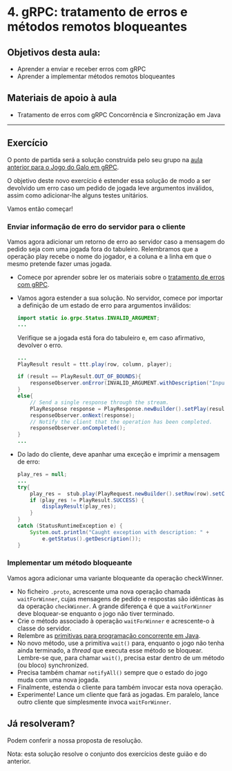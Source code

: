 # 4.  gRPC: tratamento de erros e métodos remotos bloqueantes


## Objetivos desta aula:

- Aprender a enviar e receber erros com gRPC
- Aprender a implementar métodos remotos bloqueantes

## Materiais de apoio à aula

- Tratamento de erros com gRPC Concorrência e Sincronização em Java

***


## Exercício

O ponto de partida será a solução construída pelo seu grupo na [aula anterior para o Jogo do Galo em gRPC](./03-grpc.md).

O objetivo deste novo exercício é estender essa solução de modo a ser devolvido um erro caso um pedido de jogada leve argumentos inválidos, assim como adicionar-lhe alguns testes unitários.

Vamos então começar!

### Enviar informação de erro do servidor para o cliente

Vamos agora adicionar um retorno de erro ao servidor caso a mensagem do pedido seja com uma jogada fora do tabuleiro. Relembramos que a operação play recebe o nome do jogador, e a coluna e a linha em que o mesmo pretende fazer umas jogada.

- Comece por aprender sobre ler os materiais sobre o [tratamento de erros com gRPC](https://grpc.github.io/grpc/core/md_doc_statuscodes.html).

- Vamos agora estender a sua solução. No servidor, comece por importar a definição de um estado de erro para argumentos inválidos:

    ```java
    import static io.grpc.Status.INVALID_ARGUMENT;
    ...
    ```

    Verifique se a jogada está fora do tabuleiro e, em caso afirmativo, devolver o erro.

    ```java
    ...
    PlayResult result = ttt.play(row, column, player);

    if (result == PlayResult.OUT_OF_BOUNDS){
        responseObserver.onError(INVALID_ARGUMENT.withDescription("Input has to be a valid position").asRuntimeException());
    }
    else{
        // Send a single response through the stream.
        PlayResponse response = PlayResponse.newBuilder().setPlay(result).build();
        responseObserver.onNext(response);
        // Notify the client that the operation has been completed.
        responseObserver.onCompleted();
    } 
    ...
    ```

- Do lado do cliente, deve apanhar uma exceção e imprimir a mensagem de erro:

    ```java
    play_res = null;
    ...
    try{
        play_res =  stub.play(PlayRequest.newBuilder().setRow(row).setColumn(column).setPlayer(player).build()).getPlay();
        if (play_res != PlayResult.SUCCESS) {
            displayResult(play_res);
        }
    }
    catch (StatusRuntimeException e) {
        System.out.println("Caught exception with description: " + 
            e.getStatus().getDescription());
    } 
    ```

### Implementar um método bloqueante

Vamos agora adicionar uma variante bloqueante da operação checkWinner.

- No ficheiro `.proto`, acrescente uma nova operação chamada `waitForWinner`, cujas mensagens de pedido e respostas são idênticas às da operação `checkWinner`. A grande diferença é que a `waitForWinner` deve bloquear-se enquanto o jogo não tiver terminado.
- Crie o método associado à operação `waitForWinner` e acrescente-o à classe do servidor.
- Relembre as [primitivas para programação concorrente em Java](./02-java-avancado.md).
- No novo método, use a primitiva `wait()` para, enquanto o jogo não tenha ainda terminado, a *thread* que executa esse método se bloquear. Lembre-se que, para chamar `wait()`, precisa estar dentro de um método (ou bloco) synchronized.
- Precisa também chamar `notifyAll()` sempre que o estado do jogo muda com uma nova jogada.
- Finalmente, estenda o cliente para também invocar esta nova operação.
- Experimente! Lance um cliente que fará as jogadas. Em paralelo, lance outro cliente que simplesmente invoca `waitForWinner`.

## Já resolveram?

Podem conferir a nossa proposta de resolução.

Nota: esta solução resolve o conjunto dos exercícios deste guião e do anterior.